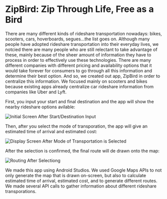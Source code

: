 # ZipBird: Zip Through Life, Free as a Bird

There are many different kinds of rideshare transportation nowadays: bikes, scooters, cars, hoverboards, segues...the list goes on. Although many people have adopted rideshare transportation into their everyday lives, we notcied there are many people who are still relectant to take advantage of these, mainly because of the sheer amount of information they have to process in order to effectively use these technologies. There are many different companies with different pricing and availability options that it would take forever for consumers to go through all this information and determine their best option. And so, we created out app, ZipBird in order to centralize this information. We focused mainly on scooters and bikes because existing apps already centralize car rideshare information from companies like Uber and Lyft.


First, you input your start and final destination and the app will show the nearby rideshare options avilable:

![Initial Screen After Start/Destination Input](https://user-images.githubusercontent.com/55931451/70091876-ec98b380-15d1-11ea-8b4f-d01a0b2eddf1.png)

Then, after you select the mode of transporation, the app will give an estimated time of arrival and estimated cost:

![Display Screen After Mode of Transportation is Selected](https://user-images.githubusercontent.com/55931451/70092034-38e3f380-15d2-11ea-9994-e960e6bf688b.png)

After the selection is confirmed, the final route will de drawn onto the map:

![Routing After Selectiong](https://user-images.githubusercontent.com/55931451/70091190-73e52780-15d0-11ea-8351-e49bc6eb5b25.png)


We made this app using Android Studios. We used Google Maps APIs to not only generate the map that is drawn on-screen, but also to calculate estimated time of arrival, estimated cost, and to generate different routes. We made several API calls to gather information about different rideshare transporations. 

